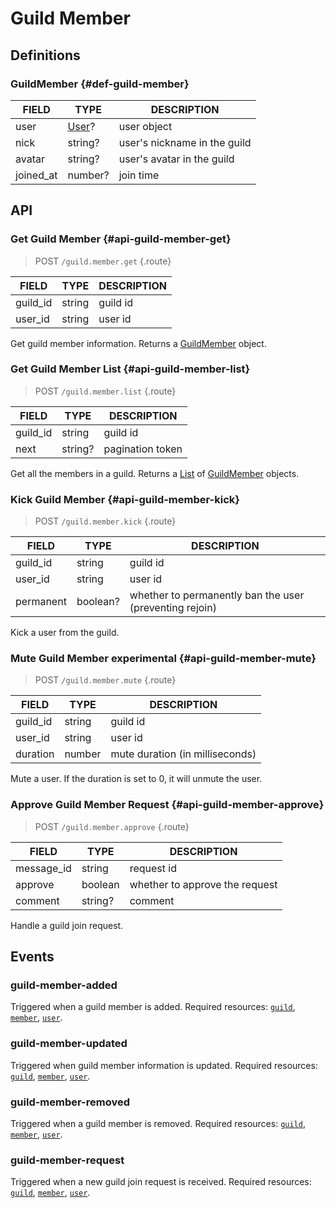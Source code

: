 # Guild Member

## Definitions

### GuildMember {#def-guild-member}

| FIELD | TYPE | DESCRIPTION |
| --- | --- | --- |
| user | [User](./user.md#user)? | user object |
| nick | string? | user's nickname in the guild |
| avatar | string? | user's avatar in the guild |
| joined_at | number? | join time |

## API

### Get Guild Member {#api-guild-member-get}

> <badge>POST</badge> `/guild.member.get` {.route}

| FIELD | TYPE | DESCRIPTION |
| --- | --- | --- |
| guild_id | string | guild id |
| user_id | string | user id |

Get guild member information. Returns a [GuildMember](#def-guild-member) object.

### Get Guild Member List {#api-guild-member-list}

> <badge>POST</badge> `/guild.member.list` {.route}

| FIELD | TYPE | DESCRIPTION |
| --- | --- | --- |
| guild_id | string | guild id |
| next | string? | pagination token |

Get all the members in a guild. Returns a [List](../protocol/api.md#list) of [GuildMember](#def-guild-member) objects.

### Kick Guild Member {#api-guild-member-kick}

> <badge>POST</badge> `/guild.member.kick` {.route}

| FIELD | TYPE | DESCRIPTION |
| --- | --- | --- |
| guild_id | string | guild id |
| user_id | string | user id |
| permanent | boolean? | whether to permanently ban the user (preventing rejoin) |

Kick a user from the guild.

### Mute Guild Member <badge type="warning">experimental</badge> {#api-guild-member-mute}

> <badge>POST</badge> `/guild.member.mute` {.route}

| FIELD | TYPE | DESCRIPTION |
| --- | --- | --- |
| guild_id | string | guild id |
| user_id | string | user id |
| duration | number | mute duration (in milliseconds) |

Mute a user. If the duration is set to 0, it will unmute the user.

### Approve Guild Member Request {#api-guild-member-approve}

> <badge>POST</badge> `/guild.member.approve` {.route}

| FIELD | TYPE | DESCRIPTION |
| --- | --- | --- |
| message_id | string | request id |
| approve | boolean | whether to approve the request |
| comment | string? | comment |

Handle a guild join request.

## Events

### guild-member-added

Triggered when a guild member is added. Required resources: [`guild`](./guild.md#def-guild), [`member`](#def-guild-member), [`user`](./user.md#def-user).

### guild-member-updated

Triggered when guild member information is updated. Required resources: [`guild`](./guild.md#def-guild), [`member`](#def-guild-member), [`user`](./user.md#def-user).

### guild-member-removed

Triggered when a guild member is removed. Required resources: [`guild`](./guild.md#def-guild), [`member`](#def-guild-member), [`user`](./user.md#def-user).

### guild-member-request

Triggered when a new guild join request is received. Required resources: [`guild`](./guild.md#def-guild), [`member`](#def-guild-member), [`user`](./user.md#def-user).
